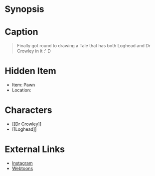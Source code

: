 # Synopsis


# Caption
> Finally got round to drawing a Tale that has both Loghead and Dr Crowley in it :' D

# Hidden Item
* Item: Pawn
* Location: <strike></strike>

# Characters
* [[Dr Crowley]]
* [[Loghead]]

# External Links
* [Instagram](https://www.instagram.com/p/CQjVjhoDSAA/?igshid=YmMyMTA2M2Y=)
* [Webtoons](https://www.webtoons.com/en/challenge/twistwood-tales/82-loghead-and-drcrowley/viewer?title_no=344740&episode_no=88)